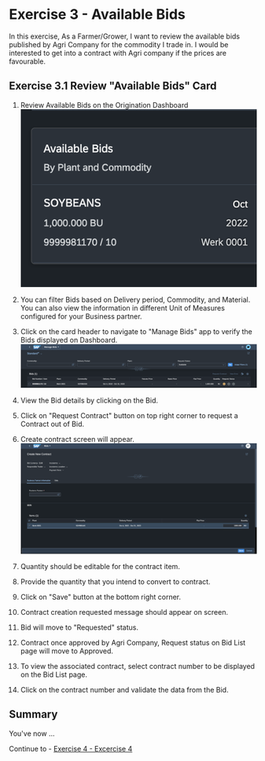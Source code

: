 # Exercise 3 - Available Bids

In this exercise, As a Farmer/Grower, I want to review the available bids published by Agri Company for the commodity I trade in. I would be interested to get into a contract with Agri company if the prices are favourable.

## Exercise 3.1 Review "Available Bids" Card 


1. Review Available Bids on the Origination Dashboard
<br>![](/exercises/ex3/images/Ex_3_1_3_Image.png)

2.	You can filter Bids based on Delivery period, Commodity, and Material. You can also view the information in different Unit of Measures configured for your Business partner.
3.  Click on the card header to navigate to "Manage Bids" app to verify the Bids displayed on Dashboard.
<br>![](/exercises/ex3/images/Ex_3_1_1_Image.png)

4. View the Bid details by clicking on the Bid.
5. Click on "Request Contract" button on top right corner to request a Contract out of Bid.
6. Create contract screen will appear.
<br>![](/exercises/ex3/images/Ex_3_1_2_Image.png)

7. Quantity should be editable for the contract item.
8. Provide the quantity that you intend to convert to contract.
9. Click on "Save" button at the bottom right corner.
10. Contract creation requested message should appear on screen.
11. Bid will move to "Requested" status.
12. Contract once approved by Agri Company, Request status on Bid List page will move to Approved.
13. To view the associated contract, select contract number to be displayed on the Bid List page.
14. Click on the contract number and validate the data from the Bid.


## Summary

You've now ...

Continue to - [Exercise 4 - Excercise 4 ](../ex4/README.md)

